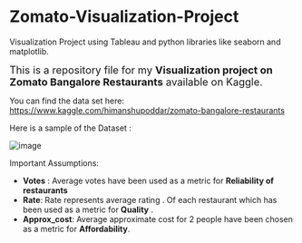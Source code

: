 # Zomato-Visualization-Project
Visualization Project using Tableau and python libraries like seaborn and matplotlib.

<font size ='4'> This is a repository file for my **Visualization project on Zomato Bangalore Restaurants** available on Kaggle.</font> 

You can find the data set here: https://www.kaggle.com/himanshupoddar/zomato-bangalore-restaurants

Here is a sample of the Dataset : 

![image](https://user-images.githubusercontent.com/53376072/78039317-9bd07600-738b-11ea-9c4b-1c58a5b756a8.png)


Important Assumptions:

* **Votes** : Average votes have been used as a metric for **Reliability of restaurants**
* **Rate**: Rate represents average rating . Of each restaurant which has been used as a metric for **Quality** .
* **Approx_cost**: Average approximate cost for 2 people have been chosen as a metric for **Affordability**.

